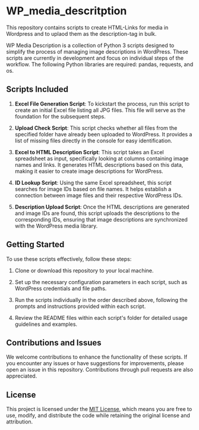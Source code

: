 # WP_media_descritption
This repository contains scripts to create HTML-Links for media in Wordpress and to uplaod them as the description-tag in bulk.

WP Media Description is a collection of Python 3 scripts designed to simplify the process of managing image descriptions in WordPress. These scripts are currently in development and focus on individual steps of the workflow. The following Python libraries are required: pandas, requests, and os.

## Scripts Included

1. **Excel File Generation Script**: To kickstart the process, run this script to create an initial Excel file listing all JPG files. This file will serve as the foundation for the subsequent steps.

2. **Upload Check Script**: This script checks whether all files from the specified folder have already been uploaded to WordPress. It provides a list of missing files directly in the console for easy identification.

3. **Excel to HTML Description Script**: This script takes an Excel spreadsheet as input, specifically looking at columns containing image names and links. It generates HTML descriptions based on this data, making it easier to create image descriptions for WordPress.

4. **ID Lookup Script**: Using the same Excel spreadsheet, this script searches for image IDs based on file names. It helps establish a connection between image files and their respective WordPress IDs.

5. **Description Upload Script**: Once the HTML descriptions are generated and image IDs are found, this script uploads the descriptions to the corresponding IDs, ensuring that image descriptions are synchronized with the WordPress media library.

## Getting Started

To use these scripts effectively, follow these steps:

1. Clone or download this repository to your local machine.

2. Set up the necessary configuration parameters in each script, such as WordPress credentials and file paths.

3. Run the scripts individually in the order described above, following the prompts and instructions provided within each script.

4. Review the README files within each script's folder for detailed usage guidelines and examples.

## Contributions and Issues

We welcome contributions to enhance the functionality of these scripts. If you encounter any issues or have suggestions for improvements, please open an issue in this repository. Contributions through pull requests are also appreciated.

## License

This project is licensed under the [MIT License](LICENSE), which means you are free to use, modify, and distribute the code while retaining the original license and attribution.

